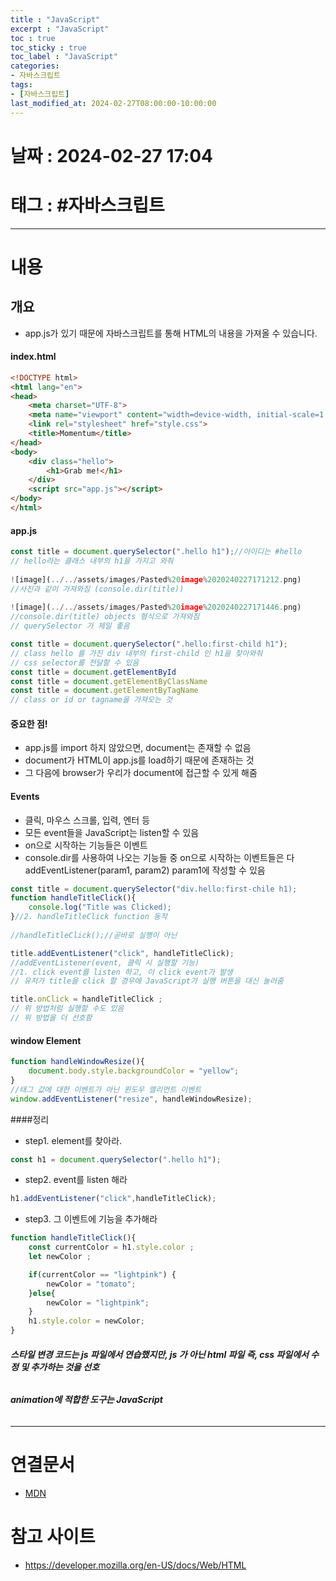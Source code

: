 ```yaml
---
title : "JavaScript"
excerpt : "JavaScript"
toc : true
toc_sticky : true
toc_label : "JavaScript"
categories:
- 자바스크립트
tags:
- [자바스크립트]
last_modified_at: 2024-02-27T08:00:00-10:00:00
---
```


# 날짜 : 2024-02-27 17:04

# 태그 : #자바스크립트 
---

# 내용

## 개요
- app.js가 있기 때문에 자바스크립트를 통해 HTML의 내용을 가져올 수 있습니다.

#### index.html

```html
<!DOCTYPE html>
<html lang="en">
<head>
    <meta charset="UTF-8">
    <meta name="viewport" content="width=device-width, initial-scale=1.0">
    <link rel="stylesheet" href="style.css">
    <title>Momentum</title>
</head>
<body>
    <div class="hello">
        <h1>Grab me!</h1>
    </div>  
    <script src="app.js"></script>
</body>
</html>
```

#### app.js

``` js
const title = document.querySelector(".hello h1");//아이디는 #hello
// hello라는 클래스 내부의 h1을 가지고 와줘
  
![image](../../assets/images/Pasted%20image%2020240227171212.png)
//사진과 같이 가져와짐 (console.dir(title))
  
![image](../../assets/images/Pasted%20image%2020240227171446.png)
//console.dir(title) objects 형식으로 가져와짐
// querySelector 가 제일 좋음

const title = document.querySelector(".hello:first-child h1");
// class hello 를 가진 div 내부의 first-child 인 h1을 찾아와줘
// css selector를 전달할 수 있음
const title = document.getElementById
const title = document.getElementByClassName
const title = document.getElementByTagName
// class or id or tagname을 가져오는 것
```

#### 중요한 점!
- app.js를 import 하지 않았으면, document는 존재할 수 없음
- document가 HTML이 app.js를 load하기 때문에 존재하는 것
- 그 다음에 browser가 우리가 document에 접근할 수 있게 해줌

#### Events
- 클릭, 마우스 스크롤, 입력, 엔터 등
- 모든 event들을 JavaScript는 listen할 수 있음
- on으로 시작하는 기능들은 이벤트
- console.dir를 사용하여 나오는 기능들 중 on으로 시작하는 이벤트들은 다 addEventListener(param1, param2) param1에 작성할 수 있음

``` js
const title = document.querySelector("div.hello:first-chile h1);
function handleTitleClick(){
	console.log("Title was Clicked);
}//2. handleTitleClick function 동작
				
//handleTitleClick();//곧바로 실행이 아닌

title.addEventListener("click", handleTitleClick);
//addEventListener(event, 클릭 시 실행할 기능)
//1. click event를 listen 하고, 이 click event가 발생
// 유저가 title을 click 할 경우에 JavaScript가 실행 버튼을 대신 눌러줌

title.onClick = handleTitleClick ;
// 위 방법처럼 실행할 수도 있음 
// 위 방법을 더 선호함
```

#### window Element

```js
function handleWindowResize(){
    document.body.style.backgroundColor = "yellow";
}
//태그 값에 대한 이벤트가 아닌 윈도우 엘리먼트 이벤트
window.addEventListener("resize", handleWindowResize);
```

####정리
- step1. element를 찾아라.

```js
const h1 = document.querySelector(".hello h1");
```

- step2. event를 listen 해라

```js
h1.addEventListener("click",handleTitleClick);
```

- step3. 그 이벤트에 기능을 추가해라

```js
function handleTitleClick(){
    const currentColor = h1.style.color ;
    let newColor ;

    if(currentColor == "lightpink") {
        newColor = "tomato";
    }else{
        newColor = "lightpink";
    }
    h1.style.color = newColor;
}
```

###### **스타일 변경 코드는 js 파일에서 연습했지만, js 가 아닌 html 파일 즉, css 파일에서 수정 및 추가하는 것을 선호** 

###### **animation에 적합한 도구는 JavaScript**
---

# 연결문서 
- [MDN](https://developer.mozilla.org/en-US/docs/Web/HTML)

# 참고 사이트
- https://developer.mozilla.org/en-US/docs/Web/HTML
